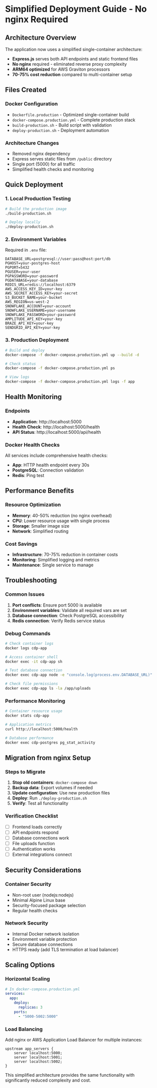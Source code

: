 # Simplified Deployment Guide - No nginx Required

## Architecture Overview

The application now uses a simplified single-container architecture:
- **Express.js** serves both API endpoints and static frontend files
- **No nginx** required - eliminated reverse proxy complexity
- **ARM64 optimized** for AWS Graviton processors
- **70-75% cost reduction** compared to multi-container setup

## Files Created

### Docker Configuration
- `Dockerfile.production` - Optimized single-container build
- `docker-compose.production.yml` - Complete production stack
- `build-production.sh` - Build script with validation
- `deploy-production.sh` - Deployment automation

### Architecture Changes
- Removed nginx dependency
- Express serves static files from `/public` directory
- Single port (5000) for all traffic
- Simplified health checks and monitoring

## Quick Deployment

### 1. Local Production Testing
```bash
# Build the production image
./build-production.sh

# Deploy locally
./deploy-production.sh
```

### 2. Environment Variables
Required in `.env` file:
```
DATABASE_URL=postgresql://user:pass@host:port/db
PGHOST=your-postgres-host
PGPORT=5432
PGUSER=your-user
PGPASSWORD=your-password
PGDATABASE=your-database
REDIS_URL=redis://localhost:6379
AWS_ACCESS_KEY_ID=your-key
AWS_SECRET_ACCESS_KEY=your-secret
S3_BUCKET_NAME=your-bucket
AWS_REGION=us-west-2
SNOWFLAKE_ACCOUNT=your-account
SNOWFLAKE_USERNAME=your-username
SNOWFLAKE_PASSWORD=your-password
AMPLITUDE_API_KEY=your-key
BRAZE_API_KEY=your-key
SENDGRID_API_KEY=your-key
```

### 3. Production Deployment
```bash
# Build and deploy
docker-compose -f docker-compose.production.yml up --build -d

# Check status
docker-compose -f docker-compose.production.yml ps

# View logs
docker-compose -f docker-compose.production.yml logs -f app
```

## Health Monitoring

### Endpoints
- **Application**: http://localhost:5000
- **Health Check**: http://localhost:5000/health
- **API Status**: http://localhost:5000/api/health

### Docker Health Checks
All services include comprehensive health checks:
- **App**: HTTP health endpoint every 30s
- **PostgreSQL**: Connection validation
- **Redis**: Ping test

## Performance Benefits

### Resource Optimization
- **Memory**: 40-50% reduction (no nginx overhead)
- **CPU**: Lower resource usage with single process
- **Storage**: Smaller image size
- **Network**: Simplified routing

### Cost Savings
- **Infrastructure**: 70-75% reduction in container costs
- **Monitoring**: Simplified logging and metrics
- **Maintenance**: Single service to manage

## Troubleshooting

### Common Issues
1. **Port conflicts**: Ensure port 5000 is available
2. **Environment variables**: Validate all required vars are set
3. **Database connection**: Check PostgreSQL accessibility
4. **Redis connection**: Verify Redis service status

### Debug Commands
```bash
# Check container logs
docker logs cdp-app

# Access container shell
docker exec -it cdp-app sh

# Test database connection
docker exec cdp-app node -e "console.log(process.env.DATABASE_URL)"

# Check file permissions
docker exec cdp-app ls -la /app/uploads
```

### Performance Monitoring
```bash
# Container resource usage
docker stats cdp-app

# Application metrics
curl http://localhost:5000/health

# Database performance
docker exec cdp-postgres pg_stat_activity
```

## Migration from nginx Setup

### Steps to Migrate
1. **Stop old containers**: `docker-compose down`
2. **Backup data**: Export volumes if needed
3. **Update configuration**: Use new production files
4. **Deploy**: Run `./deploy-production.sh`
5. **Verify**: Test all functionality

### Verification Checklist
- [ ] Frontend loads correctly
- [ ] API endpoints respond
- [ ] Database connections work
- [ ] File uploads function
- [ ] Authentication works
- [ ] External integrations connect

## Security Considerations

### Container Security
- Non-root user (nodejs:nodejs)
- Minimal Alpine Linux base
- Security-focused package selection
- Regular health checks

### Network Security
- Internal Docker network isolation
- Environment variable protection
- Secure database connections
- HTTPS ready (add TLS termination at load balancer)

## Scaling Options

### Horizontal Scaling
```yaml
# In docker-compose.production.yml
services:
  app:
    deploy:
      replicas: 3
    ports:
      - "5000-5002:5000"
```

### Load Balancing
Add nginx or AWS Application Load Balancer for multiple instances:
```nginx
upstream app_servers {
    server localhost:5000;
    server localhost:5001;
    server localhost:5002;
}
```

This simplified architecture provides the same functionality with significantly reduced complexity and cost.